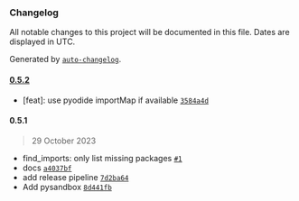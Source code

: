 ### Changelog

All notable changes to this project will be documented in this file. Dates are displayed in UTC.

Generated by [`auto-changelog`](https://github.com/CookPete/auto-changelog).

#### [0.5.2](https://github.com/bugzpodder/pysandbox/compare/0.5.1...0.5.2)

- [feat]: use pyodide importMap if available [`3584a4d`](https://github.com/bugzpodder/pysandbox/commit/3584a4dc47c2a28292e45554672dafcf80117d04)

#### 0.5.1

> 29 October 2023

- find_imports: only list missing packages [`#1`](https://github.com/bugzpodder/pysandbox/pull/1)
- docs [`a4037bf`](https://github.com/bugzpodder/pysandbox/commit/a4037bf5ba4964a225144712e70c91fb0bcc36db)
- add release pipeline [`7d2ba64`](https://github.com/bugzpodder/pysandbox/commit/7d2ba6484e815a990e4fd588546f7fba536a45eb)
- Add pysandbox [`8d441fb`](https://github.com/bugzpodder/pysandbox/commit/8d441fbe15170e03a9a35b1c5c0278c80c3e98e1)
